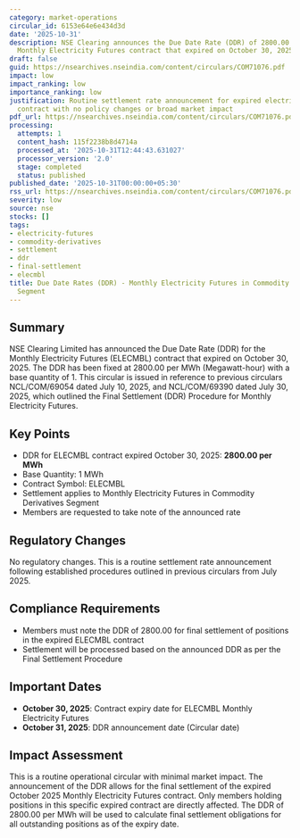 ```yaml
---
category: market-operations
circular_id: 6153e64e6e434d3d
date: '2025-10-31'
description: NSE Clearing announces the Due Date Rate (DDR) of 2800.00 for ELECMBL
  Monthly Electricity Futures contract that expired on October 30, 2025.
draft: false
guid: https://nsearchives.nseindia.com/content/circulars/COM71076.pdf
impact: low
impact_ranking: low
importance_ranking: low
justification: Routine settlement rate announcement for expired electricity futures
  contract with no policy changes or broad market impact
pdf_url: https://nsearchives.nseindia.com/content/circulars/COM71076.pdf
processing:
  attempts: 1
  content_hash: 115f2238b8d4714a
  processed_at: '2025-10-31T12:44:43.631027'
  processor_version: '2.0'
  stage: completed
  status: published
published_date: '2025-10-31T00:00:00+05:30'
rss_url: https://nsearchives.nseindia.com/content/circulars/COM71076.pdf
severity: low
source: nse
stocks: []
tags:
- electricity-futures
- commodity-derivatives
- settlement
- ddr
- final-settlement
- elecmbl
title: Due Date Rates (DDR) - Monthly Electricity Futures in Commodity Derivatives
  Segment
---
```


## Summary

NSE Clearing Limited has announced the Due Date Rate (DDR) for the Monthly Electricity Futures (ELECMBL) contract that expired on October 30, 2025. The DDR has been fixed at 2800.00 per MWh (Megawatt-hour) with a base quantity of 1. This circular is issued in reference to previous circulars NCL/COM/69054 dated July 10, 2025, and NCL/COM/69390 dated July 30, 2025, which outlined the Final Settlement (DDR) Procedure for Monthly Electricity Futures.

## Key Points

- DDR for ELECMBL contract expired October 30, 2025: **2800.00 per MWh**
- Base Quantity: 1 MWh
- Contract Symbol: ELECMBL
- Settlement applies to Monthly Electricity Futures in Commodity Derivatives Segment
- Members are requested to take note of the announced rate

## Regulatory Changes

No regulatory changes. This is a routine settlement rate announcement following established procedures outlined in previous circulars from July 2025.

## Compliance Requirements

- Members must note the DDR of 2800.00 for final settlement of positions in the expired ELECMBL contract
- Settlement will be processed based on the announced DDR as per the Final Settlement Procedure

## Important Dates

- **October 30, 2025**: Contract expiry date for ELECMBL Monthly Electricity Futures
- **October 31, 2025**: DDR announcement date (Circular date)

## Impact Assessment

This is a routine operational circular with minimal market impact. The announcement of the DDR allows for the final settlement of the expired October 2025 Monthly Electricity Futures contract. Only members holding positions in this specific expired contract are directly affected. The DDR of 2800.00 per MWh will be used to calculate final settlement obligations for all outstanding positions as of the expiry date.